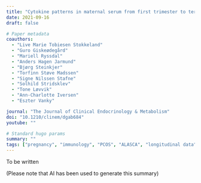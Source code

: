 ```yaml
---
title: "Cytokine patterns in maternal serum from first trimester to term and beyond"
date: 2021-09-16
draft: false

# Paper metadata
coauthors:
  - "Live Marie Tobiesen Stokkeland"
  - "Guro Giskeødegård"
  - "Mariell Ryssdal"
  - "Anders Hagen Jarmund"
  - "Bjørg Steinkjer"
  - "Torfinn Støve Madssen"
  - "Signe Nilssen Stafne"
  - "Solhild Stridsklev"
  - "Tone Løvvik"
  - "Ann-Charlotte Iversen"
  - "Eszter Vanky"

journal: "The Journal of Clinical Endocrinology & Metabolism"
doi: "10.1210/clinem/dgab684"
youtube: ""

# Standard hugo params
summary: ""
tags: ["pregnancy", "immunology", "PCOS", "ALASCA", "longitudinal data"]
---
```


To be written

(Please note that AI has been used to generate this summary)
